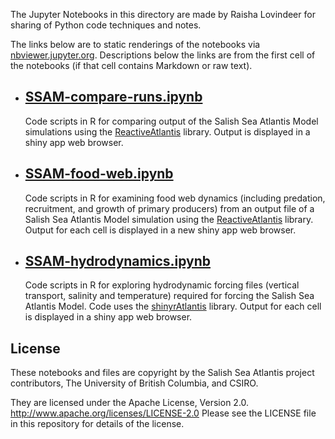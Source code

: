 The Jupyter Notebooks in this directory are made by
Raisha Lovindeer for sharing of Python code techniques
and notes.

The links below are to static renderings of the notebooks via
[nbviewer.jupyter.org](https://nbviewer.jupyter.org/).
Descriptions below the links are from the first cell of the notebooks
(if that cell contains Markdown or raw text).

* ## [SSAM-compare-runs.ipynb](https://nbviewer.jupyter.org/github/SS-Atlantis/analysis-raisha/blob/main/atlantis-visualization/SSAM-compare-runs.ipynb)  
    
    Code scripts in R for comparing output of the Salish Sea Atlantis Model simulations using the [ReactiveAtlantis](https://github.com/Atlantis-Ecosystem-Model/ReactiveAtlantis) library. Output is displayed in a shiny app web browser.

* ## [SSAM-food-web.ipynb](https://nbviewer.jupyter.org/github/SS-Atlantis/analysis-raisha/blob/main/atlantis-visualization/SSAM-food-web.ipynb)  
    
    Code scripts in R for examining food web dynamics (including predation, recruitment, and growth of primary producers) from an output file of a Salish Sea Atlantis Model simulation using the [ReactiveAtlantis](https://github.com/Atlantis-Ecosystem-Model/ReactiveAtlantis) library. Output for each cell is displayed in a new shiny app web browser.

* ## [SSAM-hydrodynamics.ipynb](https://nbviewer.jupyter.org/github/SS-Atlantis/analysis-raisha/blob/main/atlantis-visualization/SSAM-hydrodynamics.ipynb)  
    
    Code scripts in R for exploring hydrodynamic forcing files (vertical transport, salinity and temperature) required for forcing the Salish Sea Atlantis Model. Code uses the [shinyrAtlantis](https://github.com/Atlantis-Ecosystem-Model/shinyrAtlantis) library. Output for each cell is displayed in a shiny app web browser.


## License

These notebooks and files are copyright by the Salish Sea Atlantis project contributors,
The University of British Columbia, and CSIRO.

They are licensed under the Apache License, Version 2.0.
http://www.apache.org/licenses/LICENSE-2.0
Please see the LICENSE file in this repository for details of the license.
